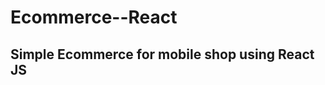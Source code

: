 # Ecommerce--React
## Simple Ecommerce for mobile shop using React JS

<a src=" https://res.cloudinary.com/adeshpokhrel/image/upload/v1636891122/React/mobile_m53suj.png">

